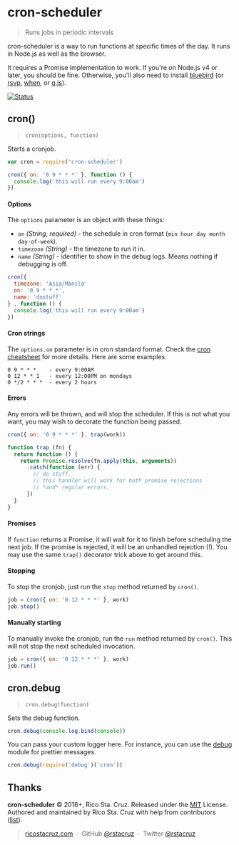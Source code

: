# cron-scheduler

> Runs jobs in periodic intervals

cron-scheduler is a way to run functions at specific times of the day. It runs
in Node.js as well as the browser.

It requires a Promise implementation to work. If you're on Node.js v4 or
later, you should be fine. Otherwise, you'll also need to install
[bluebird] (or [rsvp], [when], or [q.js]).

[bluebird]: https://github.com/petkaantonov/bluebird
[rsvp]: https://www.npmjs.com/package/rsvp
[q.js]: https://github.com/kriskowal/q
[when]: https://github.com/cujojs/when

[![Status](https://travis-ci.org/rstacruz/cron-scheduler.svg?branch=master)](https://travis-ci.org/rstacruz/cron-scheduler "See test builds")

## cron()
> `cron(options, function)`

Starts a cronjob.

```js
var cron = require('cron-scheduler')

cron({ on: '0 9 * * *' }, function () {
  console.log('this will run every 9:00am')
})
```

#### Options
The `options` parameter is an object with these things:

- `on` *(String, required)* - the schedule in cron format (`min hour day
  month day-of-week`).
- `timezone` *(String)* - the timezone to run it in.
- `name` *(String)* - identifier to show in the debug logs. Means nothing
  if debugging is off.

```js
cron({
  timezone: 'Asia/Manila'
  on: '0 9 * * *',
  name: 'dostuff'
} , function () {
  console.log('this will run every 9:00am')
})
```

#### Cron strings
The `options.on` parameter is in cron standard format. Check the [cron
cheatsheet](http://ricostacruz.com/cheatsheets/cron.html) for more details.
Here are some examples:

```
0 9 * * *    - every 9:00AM
0 12 * * 1   - every 12:00PM on mondays
0 */2 * * *  - every 2 hours
```

#### Errors
Any errors will be thrown, and will stop the scheduler. If this is not
what you want, you may wish to decorate the function being passed.

```js
cron({ on: '0 9 * * *' }, trap(work))

function trap (fn) {
  return function () {
    return Promise.resolve(fn.apply(this, arguments))
      .catch(function (err) {
        // do stuff.
        // this handler will work for both promise rejections
        // *and* regular errors.
      })
  }
}
```

#### Promises
If `function` returns a Promise, it will wait for it to finish before
scheduling the next job. If the promise is rejected, it will be an unhandled
rejection (!). You may use the same `trap()` decorator trick above to get
around this.

#### Stopping
To stop the cronjob, just run the `stop` method returned by `cron()`.

```js
job = cron({ on: '0 12 * * *' }, work)
job.stop()
```

#### Manually starting
To manually invoke the cronjob, run the `run` method returned  by `cron()`.
This will not stop the next scheduled invocation.

```js
job = cron({ on: '0 12 * * *' }, work)
job.run()
```

## cron.debug

> `cron.debug(function)`

Sets the debug function.

```js
cron.debug(console.log.bind(console))
```

You can pass your custom logger here. For instance, you can use the [debug][]
module for prettier messages.

```js
cron.debug(require('debug')('cron'))
```

[debug]: https://www.npmjs.com/package/debug

## Thanks

**cron-scheduler** © 2016+, Rico Sta. Cruz. Released under the [MIT] License.<br>
Authored and maintained by Rico Sta. Cruz with help from contributors ([list][contributors]).

> [ricostacruz.com](http://ricostacruz.com) &nbsp;&middot;&nbsp;
> GitHub [@rstacruz](https://github.com/rstacruz) &nbsp;&middot;&nbsp;
> Twitter [@rstacruz](https://twitter.com/rstacruz)

[MIT]: http://mit-license.org/
[contributors]: http://github.com/rstacruz/cron-scheduler/contributors
